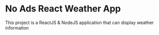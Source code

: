 # No Ads React Weather App

This project is a ReactJS & NodeJS application that can display weather information


